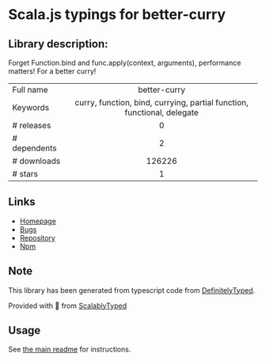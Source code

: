 
# Scala.js typings for better-curry


## Library description:
Forget Function.bind and func.apply(context, arguments), performance matters! For a better curry!

|                    |                 |
| ------------------ | :-------------: |
| Full name          | better-curry |
| Keywords           | curry, function, bind, currying, partial function, functional, delegate |
| # releases         | 0 |
| # dependents       | 2 |
| # downloads        | 126226 |
| # stars            | 1 |

## Links
- [Homepage](https://github.com/pocesar/js-bettercurry)
- [Bugs](https://github.com/pocesar/js-bettercurry/issues)
- [Repository](https://github.com/pocesar/js-bettercurry)
- [Npm](https://www.npmjs.com/package/better-curry)
    


## Note
This library has been generated from typescript code from [DefinitelyTyped](https://definitelytyped.org).

Provided with :purple_heart: from [ScalablyTyped](https://github.com/oyvindberg/ScalablyTyped)

## Usage
See [the main readme](../../readme.md) for instructions.


